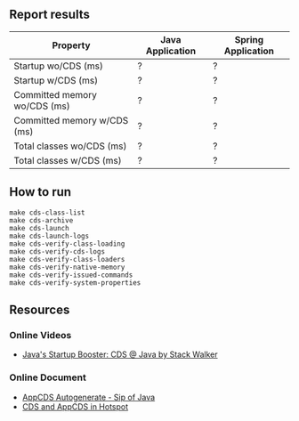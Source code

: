 ## Report results

| Property                     | Java Application | Spring Application |
|------------------------------|------------------|--------------------|
| Startup wo/CDS (ms)          | ?                | ?                  |
| Startup w/CDS (ms)           | ?                | ?                  |
| Committed memory wo/CDS (ms) | ?                | ?                  |
| Committed memory w/CDS (ms)  | ?                | ?                  |
| Total classes wo/CDS (ms)    | ?                | ?                  |
| Total classes w/CDS (ms)     | ?                | ?                  |

## How to run

```shell
make cds-class-list
make cds-archive
make cds-launch
make cds-launch-logs
make cds-verify-class-loading
make cds-verify-cds-logs
make cds-verify-class-loaders
make cds-verify-native-memory
make cds-verify-issued-commands
make cds-verify-system-properties
```

## Resources

### Online Videos

- [Java's Startup Booster: CDS @ Java by Stack Walker](https://www.youtube.com/watch?v=vvlQv1Dh-HU)

### Online Document

- [AppCDS Autogenerate - Sip of Java](https://inside.java/2022/09/26/sip067/)
- [CDS and AppCDS in Hotspot](https://dev.java/learn/jvm/cds-appcds/)